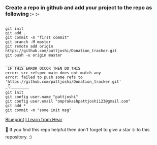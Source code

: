 
### Create a repo in github and add your project to the repo as following :- :- 

```

git init
git add .
git commit -m "first commit"
git branch -M master
git remote add origin https://github.com/pattjoshi/Donation_tracker.git
git push -u origin master

_________
 IF THIS ERROR OCCOR THEN DO THIS 
error: src refspec main does not match any
error: failed to push some refs to 'https://github.com/pattjoshi/Donation_tracker.git'
_👇________
git init
git config user.name "pattjoshi"
git config user.email "omprakashpattjoshi123@gmail.com"
git add *
git commit -m "some init msg"

```
 [Blueprint](https://docs.google.com/document/d/1x9FjEdgvPDhbhvm1lD91CMtWLddHzpgZyd4Pt7WTt-s/edit#)
 [I Learn from Hear]( https://www.youtube.com/watch?v=ym3aaodVQIU&t=416s)

 🙏 If you find this repo helpful then don't forget to give a star ❇️ to this repository. :)
